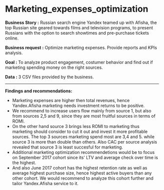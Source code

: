 # Marketing_expenses_optimization

**Business Story :** Russian search engine Yandex teamed up with Afisha, the top Russian site geared towards films and television programs, to present Russians with the option to search showtimes and pre-purchase tickets online.

**Business request :** Optimize marketing expenses. Provide reports and KPIs analysis.

**Goal :** To analyze product engagement, costumer behavior and find out if marketing spending money on the right sources.

**Data :** 3 CSV files provided by the business.
***

**Findings and recommendations:**
- Marketing expenses are higher then total revenues, hence Yandex.Afisha marketing needs investment returns to be positive.
- We recommend to increase users flow mainly from source 1, but also from sources 2,5 and 9, since they are most  fruitful sources in terms of ROMI.
- On the other hand source 3 brings less ROMI to marketing thus marketing should consider to cut it out and invest it more profitable sources. The top 3 sources marketing spend most are 3,4 and 5. while source 3 is more than double than others. Also CAC per source analysis revealed that source 3 is least succesful for marketing.
- Additional marketing optimization recommendetions would be to focus on September 2017 cohort since its' LTV and average check over time is the highest.
- And also June 2017 cohort has the highest retention rate as well as average highest purchase size, hence highest active buyers than any other cohort. We would recommend to analyze this cohort further and tailor Yandex.Afisha service to it.
